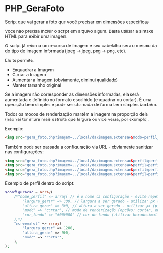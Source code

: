 # PHP_GeraFoto
Script que vai gerar a foto que você precisar em dimensões específicas

Você não precisa incluir o script em arquivo algum. Basta utilizar a sintaxe HTML para exibir uma imagem.

O script já retorna um recurso de imagem e seu cabelalho será o mesmo da do tipo de imagem informada (jpeg -> jpeg, png -> png, etc).

Ele te permite:
* Enquadrar a Imagem
* Cortar a Imagem
* Aumentar a Imagem (obviamente, diminui qualidade)
* Manter tamanho original

Se a imagem não corresponder as dimensões informadas, ela será aumentada e definido no formato escolhido (enquadrar ou cortar). 
É uma operação bem simples e pode ser chamada de forma bem simples também. 

Todos os modos de renderização mantém a imagem na proporção dela (não vai ter altura mais estreita que largura ou vice versa, por exemplo).

Exemplo:
```HTML
<img src="gera_foto.php?imagem=../local/da/imagem.extensao&modo=perfil_configuracao" />
```

Também pode ser passada a configuração via URL - obviamente sanitizar nas configurações:
```HTML
<img src="gera_foto.php?imagem=../local/da/imagem.extensao&perfil=perfil_configuracao&modo=cortar&largura=1080&altura=720" />
<img src="gera_foto.php?imagem=../local/da/imagem.extensao&perfil=perfil_configuracao&modo=enquadrar&largura=1080&altura=720" />
<img src="gera_foto.php?imagem=../local/da/imagem.extensao&perfil=perfil_configuracao&modo=aumentar&largura=1080&altura=720" />
<img src="gera_foto.php?imagem=../local/da/imagem.extensao&perfil=perfil_configuracao&modo=original" />
```

Exemplo de perfil dentro do script: 

```PHP
$configuracao = array(
    /*"nome_perfil" => array( // é o nome da configuração - evite repetir
        "largura_gerar" => 300, // largura a ser gerado - utilizar px (pixels)
        "altura_gerar" => 300, // altura a ser gerado - utilizar px (pixels)
        "modo" => 'cortar', // modo de renderização (opcões: cortar, enquadrar, aumentar, original)
        "cor_fundo" => "#000000" // cor de fundo (utilizar hexadecimal - melhor resultado em imagens .png com fundo transparente)
    ),*/
    "screenshot" => array(
        "largura_gerar" => 1200,
        "altura_gerar" => 900,
        "modo" => 'cortar',
    ),
);
```
